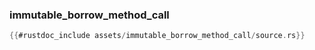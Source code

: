 ### immutable_borrow_method_call

```rust
{{#rustdoc_include assets/immutable_borrow_method_call/source.rs}}
```
<div class="flex-container vis_block" style="position:relative; margin-left:-75px; margin-right:-75px; display: none;">
	<object type="image/svg+xml" class="immutable_borrow_method_call code_panel" data="assets/immutable_borrow_method_call/vis_code.svg"></object>
	<object type="image/svg+xml" class="immutable_borrow_method_call tl_panel" data="assets/immutable_borrow_method_call/vis_timeline.svg" style="width: auto;" onmouseenter="helpers(immutable_borrow_method_call)"></object>
</div>